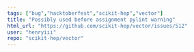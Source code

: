 ```yaml
---
tags: ["bug","hacktoberfest","scikit-hep","vector"]
title: "Possibly used before assignment pylint warning"
html_url: "https://github.com/scikit-hep/vector/issues/512"
user: "henryiii"
repo: "scikit-hep/vector"
---
```


